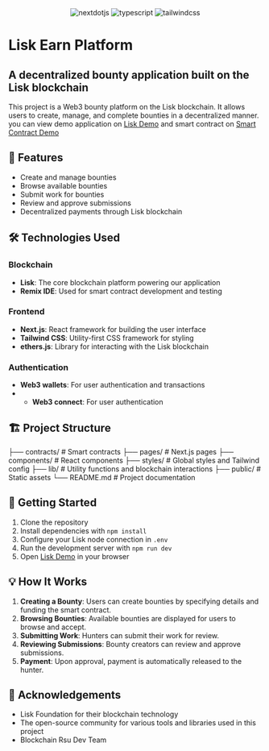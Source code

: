 <div align="center">
  
  
  <div>
    <img src="https://img.shields.io/badge/-Next_JS-black?style=for-the-badge&logoColor=white&logo=nextdotjs&color=000000" alt="nextdotjs" />
    <img src="https://img.shields.io/badge/-TypeScript-black?style=for-the-badge&logoColor=white&logo=typescript&color=3178C6" alt="typescript" />
    <img src="https://img.shields.io/badge/-Tailwind_CSS-black?style=for-the-badge&logoColor=white&logo=tailwindcss&color=06B6D4" alt="tailwindcss" />


  </div>

  </div>

 # Lisk Earn Platform

## A decentralized bounty application built on the Lisk blockchain

This project is a Web3 bounty platform  on the Lisk blockchain. It allows users to create, manage, and complete bounties in a decentralized manner. you can view demo application on [Lisk Demo](https://lisk-earn.vercel.app/site) and smart contract on [Smart Contract Demo](https://github.com/DanielDerefaka/LiskEarn/blob/master/demo-contract.sol)

## 🚀 Features

- Create and manage bounties
- Browse available bounties
- Submit work for bounties
- Review and approve submissions
- Decentralized payments through Lisk blockchain

## 🛠️ Technologies Used

### Blockchain
- **Lisk**: The core blockchain platform powering our application
- **Remix IDE**: Used for smart contract development and testing

### Frontend
- **Next.js**: React framework for building the user interface
- **Tailwind CSS**: Utility-first CSS framework for styling
- **ethers.js**: Library for interacting with the Lisk blockchain



### Authentication
- **Web3 wallets**: For user authentication and transactions
- - **Web3 connect**: For user authentication 

## 🏗️ Project Structure

├── contracts/         # Smart contracts
├── pages/             # Next.js pages
├── components/        # React components
├── styles/            # Global styles and Tailwind config
├── lib/               # Utility functions and blockchain interactions
├── public/            # Static assets
└── README.md          # Project documentation


## 🚦 Getting Started

1. Clone the repository
2. Install dependencies with `npm install`
3. Configure your Lisk node connection in `.env`
4. Run the development server with `npm run dev`
5. Open [Lisk Demo](https://lisk-earn.vercel.app/site) in your browser

## 💡 How It Works

1. **Creating a Bounty**: Users can create bounties by specifying details and funding the smart contract.
2. **Browsing Bounties**: Available bounties are displayed for users to browse and accept.
3. **Submitting Work**: Hunters can submit their work for review.
4. **Reviewing Submissions**: Bounty creators can review and approve submissions.
5. **Payment**: Upon approval, payment is automatically released to the hunter.




## 🙏 Acknowledgements

- Lisk Foundation for their blockchain technology
- The open-source community for various tools and libraries used in this project
- Blockchain Rsu Dev Team 


